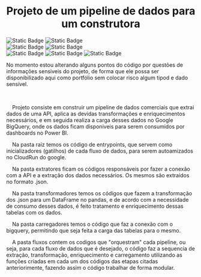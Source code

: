 <h1 align="center"> Projeto de um pipeline de dados para um construtora </h1>

<img alt="Static Badge" src="https://img.shields.io/badge/Status-Em_andamento-yellow"> <img alt="Static Badge" src="https://img.shields.io/badge/Vers%C3%A3o-0.5-yellow"> <br>
<img alt="Static Badge" src="https://img.shields.io/badge/VS_Code-007ACC?logo=visualstudiocode"> <img alt="Static Badge" src="https://img.shields.io/badge/Google_Cloud-4285F4?logo=googlecloud&logoColor=white"> <br>
<img alt="Static Badge" src="https://img.shields.io/badge/Python-3776AB?logo=python&logoColor=white"> <img alt="Static Badge" src="https://img.shields.io/badge/Pandas-150458?logo=pandas&logoColor=white"> <img alt="Static Badge" src="https://img.shields.io/badge/Power_BI-F2C811?logo=powerbi"> <br>

No momento estou alterando alguns pontos do código por questões de informações sensiveis do projeto, de forma que ele possa ser disponibilizado aqui como portfólio sem colocar risco algum tipod e dado sensível.

<br>
<p>&nbsp;&nbsp;&nbsp;&nbsp;Projeto consiste em construir um pipeline de dados comerciais que extrai dados de uma API, aplica as devidas transformações e enriquecimentos necessários, e em seguida realiza a carga desses dados no Google BigQuery, onde os dados ficam disponiveis para serem consumidos por dashboards no Power BI.</p>

<p>&nbsp;&nbsp;&nbsp;&nbsp;Na pasta raiz temos os código de entrypoints, que servem como inicializadores (gatilhos) de cada fluxo de dados, para serem autoamizados no CloudRun do google.</p>
<p>&nbsp;&nbsp;&nbsp;&nbsp;Na pasta extratores ficam os códigos responsáveis por fazer a conexão com a API e a extração dos dados necessários. Os mesmos são extraídos no formato .json.</p>
<p>&nbsp;&nbsp;&nbsp;&nbsp;Na pasta transformadores temos os códigos que fazem a transformação dos .json para um DataFrame no pandas, e de acordo com a necessidade de consumo desses dados, é feito tratamento e enriquecimento dessas tabelas com os dados.</p>
<p>&nbsp;&nbsp;&nbsp;&nbsp;Na pasta carregadores temos o código que faz a conexão com o bigquery, permitindo que seja feita a carga das tabelas para o mesmo.</p>
<p>&nbsp;&nbsp;&nbsp;&nbsp;A pasta fluxos contem os codigos que "orquestram" cada pipeline, ou seja, para cada fluxo de dados que é desejado, o código faz a sequencia de extração, transformação, enriquecimento e carregamento utilizando as funções criadas em cada um dos códigos das etapas citadas anteriorimente, fazendo assim o código trabalhar de forma modular.</p>

